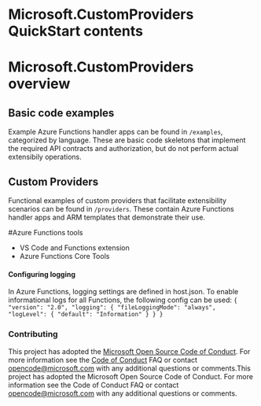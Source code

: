 # Microsoft.CustomProviders QuickStart contents

# Microsoft.CustomProviders overview

## Basic code examples
Example Azure Functions handler apps can be found in `/examples`, categorized by language. These are basic code skeletons that implement the required API contracts and authorization, but do not perform actual extensibily operations.

## Custom Providers
Functional examples of custom providers that facilitate extensibility scenarios can be found in `/providers`. These contain Azure Functions handler apps and ARM templates that demonstrate their use. 

#Azure Functions tools
- VS Code and Functions extension
- Azure Functions Core Tools

#### Configuring logging
In Azure Functions, logging settings are defined in host.json. To enable informational logs for all Functions, the following config can be used:
`{
  "version": "2.0",
  "logging": {
    "fileLoggingMode": "always",
    "logLevel": {
      "default": "Information"
    }
   }
}`

### Contributing


This project has adopted the [Microsoft Open Source Code of Conduct](https://opensource.microsoft.com/codeofconduct/). For more information see the [Code of Conduct](https://opensource.microsoft.com/codeofconduct/faq/) FAQ or contact opencode@microsoft.com with any additional questions or comments.This project has adopted the Microsoft Open Source Code of Conduct. For more information see the Code of Conduct FAQ or contact opencode@microsoft.com with any additional questions or comments.
